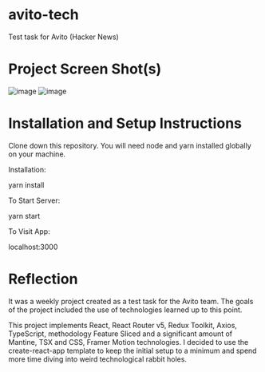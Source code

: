 # avito-tech
Test task for Avito (Hacker News)
# Project Screen Shot(s)
![image](https://user-images.githubusercontent.com/103372689/201679497-25e28ca3-ff2a-40a3-88cc-258bdac88c89.png)
![image](https://user-images.githubusercontent.com/103372689/201679837-86857f6b-8913-4be5-9ae8-c9fddf2872e2.png)
# Installation and Setup Instructions
Clone down this repository. You will need node and yarn installed globally on your machine.

Installation:

yarn install

To Start Server:

yarn start

To Visit App:

localhost:3000


# Reflection

It was a weekly project created as a test task for the Avito team. The goals of the project included the use of technologies learned up to this point.

This project implements React, React Router v5, Redux Toolkit, Axios, TypeScript, methodology Feature Sliced and a significant amount of Mantine, TSX and CSS, Framer Motion technologies. I decided to use the create-react-app template to keep the initial setup to a minimum and spend more time diving into weird technological rabbit holes.
